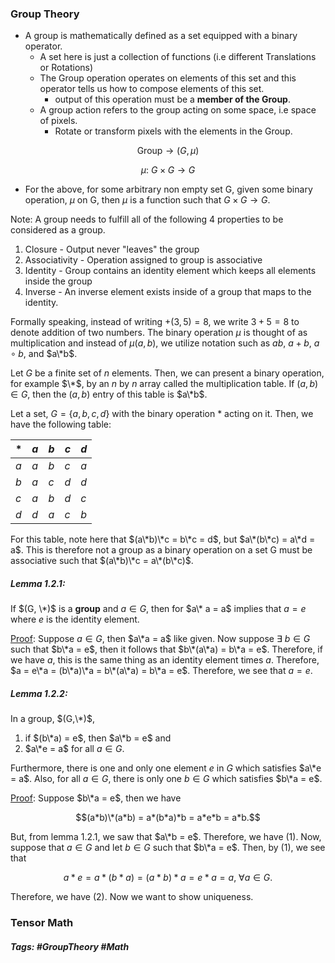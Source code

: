 ### Group Theory

- A group is mathematically defined as a set equipped with a binary operator.
	- A set here is just a collection of functions (i.e different Translations or Rotations)
	- The Group operation operates on elements of this set and this operator tells us how to compose elements of this set.
		- output of this operation must be a **member of the Group**.
	- A group action refers to the group acting on some space, i.e space of pixels.
		- Rotate or transform pixels with the elements in the Group.

```math
\text{Group} \rightarrow (G, \mu) 
```
```math
\mu: \ G \times G \rightarrow G
```

- For the above, for some arbitrary non empty set G, given some binary operation, $\mu$ on G, then $\mu$ is a function such that $G \times G \rightarrow G$. 

Note:
A group needs to fulfill all of the following 4 properties to be considered as a group.
1. Closure - Output never "leaves" the group
2. Associativity - Operation assigned to group is associative
3. Identity - Group contains an identity element which keeps all elements inside the group
4. Inverse - An inverse element exists inside of a group that maps to the identity.

Formally speaking, instead of writing $+(3,5) = 8$, we write $3+5 = 8$ to denote addition of two numbers. The binary operation $\mu$ is thought of as multiplication and instead of $\mu(a,b)$, we utilize notation such as $ab$, $a + b$, $a \circ b$, and $a\*b$. 

Let $G$ be a finite set of $n$ elements. Then, we can present a binary operation, for example $\*$, by an $n$ by $n$ array called the multiplication table. If $(a,b) \in G$, then the $(a,b)$ entry of this table is $a\*b$.

Let a set, $G = \{a,b,c,d\}$ with the binary operation $*$ acting on it.
Then, we have the following table:

<div align="center">

| $*$ | $a$ | $b$ | $c$ | $d$ |
| --- | --- | --- | --- | --- |
| $a$ | $a$ | $b$ | $c$ | $a$ |
| $b$ | $a$ | $c$ | $d$ | $d$ |
| $c$ | $a$ | $b$ | $d$ | $c$ |
| $d$ | $d$ | $a$ | $c$ | $b$ |
</div>

For this table, note here that $(a\*b)\*c = b\*c = d$, but $a\*(b\*c) = a\*d = a$. This is therefore not a group as a binary operation on a set G must be associative such that $(a\*b)\*c = a\*(b\*c)$.
##### **Lemma 1.2.1**: 
If $(G, \*)$ is a **group** and $a \in G$, then for $a\* a = a$ implies that $a = e$ where $e$ is the identity element. 

<u>Proof</u>: Suppose $a\in G$, then $a\*a = a$ like given. Now suppose $\exists \ b\in G$ such that $b\*a = e$, then it follows that $b\*(a\*a) = b\*a = e$. Therefore, if we have $a$, this is the same thing as an identity element times $a$. Therefore, $a = e\*a = (b\*a)\*a = b\*(a\*a) = b\*a = e$. Therefore, we see that $a = e$.
		
##### **Lemma 1.2.2**:
In a  group, $(G,\*)$, 
 1. if $(b\*a) = e$, then $a\*b = e$ and
 2. $a\*e = a$ for all $a\in G$.

Furthermore, there is one and only one element $e$ in $G$ which satisfies $a\*e = a$. Also, for all $a\in G$, there is only one $b\in G$ which satisfies $b\*a = e$. 

<u>Proof</u>: Suppose $b\*a = e$, then we have 
```math
(a*b)\*(a*b) = a*(b*a)*b = a*e*b = a*b.
```

But, from lemma 1.2.1, we saw that $a\*b = e$. Therefore, we have (1). Now, suppose that $a\in G$ and let $b\in G$ such that $b\*a = e$. Then, by (1), we see that 
```math
a*e = a*(b*a) = (a*b)*a = e*a = a, \ \forall a\in G.
```
 
Therefore, we have (2). Now we want to show uniqueness. 


### Tensor Math

##### Tags: #GroupTheory #Math